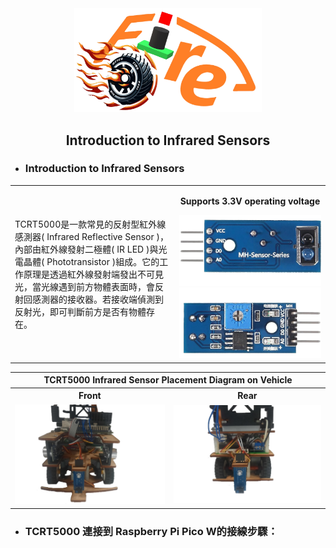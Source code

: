 <div align="center"><img src="../../other/img/logo.png" width="300" alt=" logo"></div>

## <div align="center">Introduction to Infrared Sensors</div>

- ### __Introduction to Infrared Sensors__

<div align=center width=100%>
    <table>
        <tr>
            <td align=left width=500>
            TCRT5000是一款常見的反射型紅外線感測器( Infrared Reflective Sensor )，內部由紅外線發射二極體( IR LED )與光電晶體( Phototransistor )組成。它的工作原理是透過紅外線發射端發出不可見光，當光線遇到前方物體表面時，會反射回感測器的接收器。若接收端偵測到反射光，即可判斷前方是否有物體存在。
            </td>
            <td align=center width=500>
            <p><strong>Supports 3.3V operating voltage</strong></p>
            <img src="./img/TCRT5000 front.png" width=300 />
            <img src="./img/TCRT5000 back.png" width=300 />
            </td>
        </tr>
    </table>
</div>

<div align=center width=100%>
    <table>
        <tr align=center>
            <th colspan=2>TCRT5000 Infrared Sensor Placement Diagram on Vehicle</th>
        </tr>
        <tr align=center>
            <th>Front</th>
            <th>Rear</th>
        </tr>
        <tr>
            <td align=center><img src="./img/Car Front TCRT5000.png" /></td>
            <td align=center><img src="./img/Car Back TCRT5000.png" /></td>
        </tr>
    </table>
</div>

- ### TCRT5000 連接到 Raspberry Pi Pico W的接線步驟：